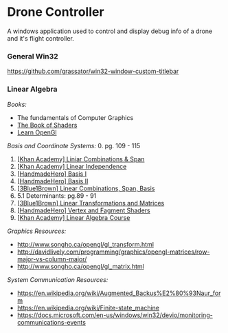 # Drone Controller
A windows application used to control and display debug info of a drone and
it's flight controller.

### General Win32
https://github.com/grassator/win32-window-custom-titlebar


### Linear Algebra
*Books:*
*   The fundamentals of Computer Graphics
*   [The Book of Shaders](https://thebookofshaders.com/)
*   [Learn OpenGl](https://learnopengl.com/)

*Basis and Coordinate Systems:*
0. pg. 109 - 115
1.   [[Khan Academy] Liniar Combinations & Span](https://youtu.be/Qm_OS-8COwU)
2.   [[Khan Academy] Linear Independence](https://youtu.be/CrV1xCWdY-g)
3.   [[HandmadeHero] Basis I](https://www.youtube.com/watch?v=lcmjmOfWPNU&feature=youtu.be)
4.   [[HandmadeHero] Basis II](https://www.youtube.com/watch?v=2yKKcjBIaL0)
5.   [[3Blue1Brown] Linear Combinations, Span, Basis](https://www.youtube.com/watch?v=k7RM-ot2NWY&list=PLZHQObOWTQDPD3MizzM2xVFitgF8hE_ab&index=2)
6.   5.1 Determinants: pg.89 - 91
7.   [[3Blue1Brown] Linear Transformations and Matrices](https://www.youtube.com/watch?v=kYB8IZa5AuE&list=PLZHQObOWTQDPD3MizzM2xVFitgF8hE_ab&index=3)
8.   [[HandmadeHero] Vertex and Fagment Shaders](https://www.youtube.com/watch?v=GtNvxxl3AK4)
9.   [[Khan Academy] Linear Algebra Course](https://www.khanacademy.org/math/linear-algebra)                                                                       

*Graphics Resources:*
*    http://www.songho.ca/opengl/gl_transform.html 
*    http://davidlively.com/programming/graphics/opengl-matrices/row-major-vs-column-major/   
*    http://www.songho.ca/opengl/gl_matrix.html                                                                                                 


*System Communication Resources:*
*    https://en.wikipedia.org/wiki/Augmented_Backus%E2%80%93Naur_form
*    https://en.wikipedia.org/wiki/Finite-state_machine
*    https://docs.microsoft.com/en-us/windows/win32/devio/monitoring-communications-events                                                                                                                                                                                                         